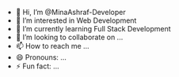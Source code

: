 - 👋 Hi, I’m @MinaAshraf-Developer
- 👀 I’m interested in Web Development
- 🌱 I’m currently learning Full Stack Development
- 💞️ I’m looking to collaborate on ...
- 📫 How to reach me ...
- 😄 Pronouns: ...
- ⚡ Fun fact: ...

<!---
MinaAshraf-Developer/MinaAshraf-Developer is a ✨ special ✨ repository because its `README.md` (this file) appears on your GitHub profile.
You can click the Preview link to take a look at your changes.
--->
